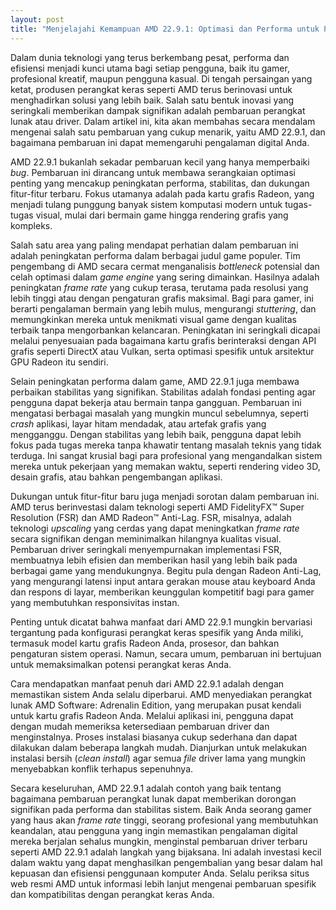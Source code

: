 ```yaml
---
layout: post
title: "Menjelajahi Kemampuan AMD 22.9.1: Optimasi dan Performa untuk Pengalaman Digital Anda"
---
```


Dalam dunia teknologi yang terus berkembang pesat, performa dan efisiensi menjadi kunci utama bagi setiap pengguna, baik itu gamer, profesional kreatif, maupun pengguna kasual. Di tengah persaingan yang ketat, produsen perangkat keras seperti AMD terus berinovasi untuk menghadirkan solusi yang lebih baik. Salah satu bentuk inovasi yang seringkali memberikan dampak signifikan adalah pembaruan perangkat lunak atau driver. Dalam artikel ini, kita akan membahas secara mendalam mengenai salah satu pembaruan yang cukup menarik, yaitu AMD 22.9.1, dan bagaimana pembaruan ini dapat memengaruhi pengalaman digital Anda.

AMD 22.9.1 bukanlah sekadar pembaruan kecil yang hanya memperbaiki *bug*. Pembaruan ini dirancang untuk membawa serangkaian optimasi penting yang mencakup peningkatan performa, stabilitas, dan dukungan fitur-fitur terbaru. Fokus utamanya adalah pada kartu grafis Radeon, yang menjadi tulang punggung banyak sistem komputasi modern untuk tugas-tugas visual, mulai dari bermain game hingga rendering grafis yang kompleks.

Salah satu area yang paling mendapat perhatian dalam pembaruan ini adalah peningkatan performa dalam berbagai judul game populer. Tim pengembang di AMD secara cermat menganalisis *bottleneck* potensial dan celah optimasi dalam *game engine* yang sering dimainkan. Hasilnya adalah peningkatan *frame rate* yang cukup terasa, terutama pada resolusi yang lebih tinggi atau dengan pengaturan grafis maksimal. Bagi para gamer, ini berarti pengalaman bermain yang lebih mulus, mengurangi *stuttering*, dan memungkinkan mereka untuk menikmati visual game dengan kualitas terbaik tanpa mengorbankan kelancaran. Peningkatan ini seringkali dicapai melalui penyesuaian pada bagaimana kartu grafis berinteraksi dengan API grafis seperti DirectX atau Vulkan, serta optimasi spesifik untuk arsitektur GPU Radeon itu sendiri.

Selain peningkatan performa dalam game, AMD 22.9.1 juga membawa perbaikan stabilitas yang signifikan. Stabilitas adalah fondasi penting agar pengguna dapat bekerja atau bermain tanpa gangguan. Pembaruan ini mengatasi berbagai masalah yang mungkin muncul sebelumnya, seperti *crash* aplikasi, layar hitam mendadak, atau artefak grafis yang mengganggu. Dengan stabilitas yang lebih baik, pengguna dapat lebih fokus pada tugas mereka tanpa khawatir tentang masalah teknis yang tidak terduga. Ini sangat krusial bagi para profesional yang mengandalkan sistem mereka untuk pekerjaan yang memakan waktu, seperti rendering video 3D, desain grafis, atau bahkan pengembangan aplikasi.

Dukungan untuk fitur-fitur baru juga menjadi sorotan dalam pembaruan ini. AMD terus berinvestasi dalam teknologi seperti AMD FidelityFX™ Super Resolution (FSR) dan AMD Radeon™ Anti-Lag. FSR, misalnya, adalah teknologi *upscaling* yang cerdas yang dapat meningkatkan *frame rate* secara signifikan dengan meminimalkan hilangnya kualitas visual. Pembaruan driver seringkali menyempurnakan implementasi FSR, membuatnya lebih efisien dan memberikan hasil yang lebih baik pada berbagai game yang mendukungnya. Begitu pula dengan Radeon Anti-Lag, yang mengurangi latensi input antara gerakan mouse atau keyboard Anda dan respons di layar, memberikan keunggulan kompetitif bagi para gamer yang membutuhkan responsivitas instan.

Penting untuk dicatat bahwa manfaat dari AMD 22.9.1 mungkin bervariasi tergantung pada konfigurasi perangkat keras spesifik yang Anda miliki, termasuk model kartu grafis Radeon Anda, prosesor, dan bahkan pengaturan sistem operasi. Namun, secara umum, pembaruan ini bertujuan untuk memaksimalkan potensi perangkat keras Anda.

Cara mendapatkan manfaat penuh dari AMD 22.9.1 adalah dengan memastikan sistem Anda selalu diperbarui. AMD menyediakan perangkat lunak AMD Software: Adrenalin Edition, yang merupakan pusat kendali untuk kartu grafis Radeon Anda. Melalui aplikasi ini, pengguna dapat dengan mudah memeriksa ketersediaan pembaruan driver dan menginstalnya. Proses instalasi biasanya cukup sederhana dan dapat dilakukan dalam beberapa langkah mudah. Dianjurkan untuk melakukan instalasi bersih (*clean install*) agar semua *file* driver lama yang mungkin menyebabkan konflik terhapus sepenuhnya.

Secara keseluruhan, AMD 22.9.1 adalah contoh yang baik tentang bagaimana pembaruan perangkat lunak dapat memberikan dorongan signifikan pada performa dan stabilitas sistem. Baik Anda seorang gamer yang haus akan *frame rate* tinggi, seorang profesional yang membutuhkan keandalan, atau pengguna yang ingin memastikan pengalaman digital mereka berjalan sehalus mungkin, menginstal pembaruan driver terbaru seperti AMD 22.9.1 adalah langkah yang bijaksana. Ini adalah investasi kecil dalam waktu yang dapat menghasilkan pengembalian yang besar dalam hal kepuasan dan efisiensi penggunaan komputer Anda. Selalu periksa situs web resmi AMD untuk informasi lebih lanjut mengenai pembaruan spesifik dan kompatibilitas dengan perangkat keras Anda.
